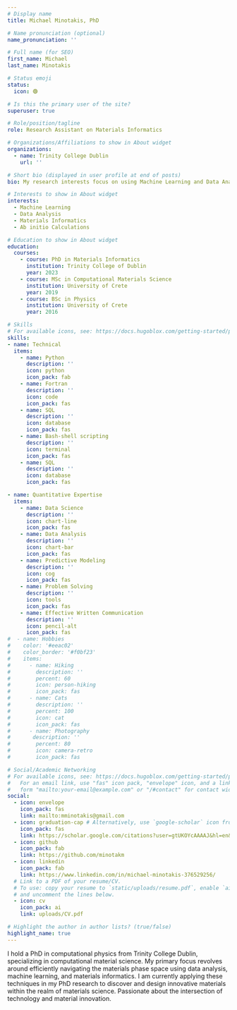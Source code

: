 ```yaml
---
# Display name
title: Michael Minotakis, PhD

# Name pronunciation (optional)
name_pronunciation: ''

# Full name (for SEO)
first_name: Michael
last_name: Minotakis

# Status emoji
status:
  icon: 🟢

# Is this the primary user of the site?
superuser: true

# Role/position/tagline
role: Research Assistant on Materials Informatics

# Organizations/Affiliations to show in About widget
organizations:
  - name: Trinity College Dublin
    url: ''

# Short bio (displayed in user profile at end of posts)
bio: My research interests focus on using Machine Learning and Data Analysis tools in order to discover novel functional materials.

# Interests to show in About widget
interests:
  - Machine Learning
  - Data Analysis
  - Materials Informatics
  - Ab initio Calculations

# Education to show in About widget
education:
  courses:
    - course: PhD in Materials Informatics
      institution: Trinity College of Dublin
      year: 2023
    - course: MSc in Computational Materials Science
      institution: University of Crete
      year: 2019
    - course: BSc in Physics
      institution: University of Crete
      year: 2016

# Skills
# For available icons, see: https://docs.hugoblox.com/getting-started/page-builder/#icons
skills:
- name: Technical
  items:
    - name: Python
      description: ''
      icon: python
      icon_pack: fab
    - name: Fortran
      description: ''
      icon: code
      icon_pack: fas
    - name: SQL
      description: ''
      icon: database
      icon_pack: fas
    - name: Bash-shell scripting
      description: ''
      icon: terminal
      icon_pack: fas
    - name: SQL
      description: ''
      icon: database
      icon_pack: fas

- name: Quantitative Expertise
  items:
    - name: Data Science
      description: ''
      icon: chart-line
      icon_pack: fas
    - name: Data Analysis
      description: ''
      icon: chart-bar
      icon_pack: fas
    - name: Predictive Modeling
      description: ''
      icon: cog
      icon_pack: fas
    - name: Problem Solving
      description: ''
      icon: tools
      icon_pack: fas
    - name: Effective Written Communication
      description: ''
      icon: pencil-alt
      icon_pack: fas
#  - name: Hobbies
#    color: '#eeac02'
#    color_border: '#f0bf23'
#    items:
#      - name: Hiking
#        description: ''
#        percent: 60
#        icon: person-hiking
#        icon_pack: fas
#      - name: Cats
#        description: ''
#        percent: 100
#        icon: cat
#        icon_pack: fas
#      - name: Photography
#       description: ''
#        percent: 80
#        icon: camera-retro
#        icon_pack: fas

# Social/Academic Networking
# For available icons, see: https://docs.hugoblox.com/getting-started/page-builder/#icons
#   For an email link, use "fas" icon pack, "envelope" icon, and a link in the
#   form "mailto:your-email@example.com" or "/#contact" for contact widget.
social:
  - icon: envelope
    icon_pack: fas
    link: mailto:mminotakis@gmail.com
  - icon: graduation-cap # Alternatively, use `google-scholar` icon from `ai` icon pack
    icon_pack: fas
    link: https://scholar.google.com/citations?user=gtUKOYcAAAAJ&hl=en&oi=ao
  - icon: github
    icon_pack: fab
    link: https://github.com/minotakm
  - icon: linkedin
    icon_pack: fab
    link: https://www.linkedin.com/in/michael-minotakis-376529256/
  # Link to a PDF of your resume/CV.
  # To use: copy your resume to `static/uploads/resume.pdf`, enable `ai` icons in `params.yaml`,
  # and uncomment the lines below.
  - icon: cv
    icon_pack: ai
    link: uploads/CV.pdf

# Highlight the author in author lists? (true/false)
highlight_name: true
---
```


I hold a PhD in computational physics from Trinity College Dublin, specializing in computational material science. My primary focus revolves around efficiently navigating the materials phase space using data analysis, machine learning, and materials informatics. I am currently applying these techniques in my PhD research to discover and design innovative materials within the realm of materials science. Passionate about the intersection of technology and material innovation.
